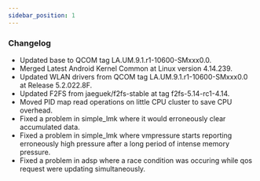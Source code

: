 ```yaml
---
sidebar_position: 1
---
```


### Changelog
- Updated base to QCOM tag LA.UM.9.1.r1-10600-SMxxx0.0.
- Merged Latest Android Kernel Common at Linux version 4.14.239.
- Updated WLAN drivers from QCOM tag LA.UM.9.1.r1-10600-SMxxx0.0 at Release 5.2.022.8F.
- Updated F2FS from jaeguek/f2fs-stable at tag f2fs-5.14-rc1-4.14.
- Moved PID map read operations on little CPU cluster to save CPU overhead.
- Fixed a problem in simple_lmk where it would erroneously clear accumulated data.
- Fixed a problem in simple_lmk where vmpressure starts reporting erroneously high pressure after a long period of intense memory pressure.
- Fixed a problem in adsp where a race condition was occuring while qos request were updating simultaneously.